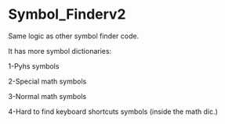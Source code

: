 # Symbol_Finderv2

Same logic as other symbol finder code.

It has more symbol dictionaries:

1-Pyhs symbols

2-Special math symbols

3-Normal math symbols

4-Hard to find keyboard shortcuts symbols (inside the math dic.)
